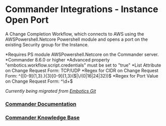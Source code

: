 # Commander Integrations - Instance Open Port

A Change Completion Workflow, which connects to AWS using the AWSPowershell.Netcore Powershell module and opens a port on the existing Security group for the Instance. 

*Requires PS module AWSPowershell.Netcore on the Commander server. 
*Commander 8.6.0 or higher
*Advanced property "embotics.workflow.script.credentials" must be set to "true"
*List Attribute on Change Request Form: TCP/UDP
*Regex for CIDR on Change Request Form: ^([0-9]{1,3}\.){3}[0-9]{1,3}($|\/(0|16|24|32))$
*Regex for Port Value on Change Request Form: ^\d+$

*Currently being migrated from [Embotics Git](https://github.com/Embotics)*

### [Commander Documentation](https://docs.snowsoftware.com/commander/index.htm)

### [Commander Knowledge Base](https://community.snowsoftware.com/s/topic/0TO1r000000E5srGAC/commander?tabset-056aa=2)